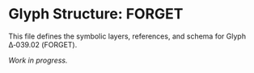 # Glyph Structure: FORGET

This file defines the symbolic layers, references, and schema for Glyph Δ‑039.02 (FORGET).

_Work in progress._
